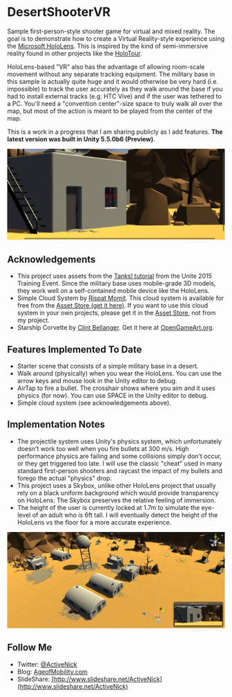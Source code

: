 # DesertShooterVR
Sample first-person-style shooter game for virtual and mixed reality. The goal is to demonstrate how to create a Virtual Reality-style experience using the [Microsoft HoloLens](http://hololens.com). This is inspired by the kind of semi-immersive reality found in other projects like the [HoloTour](https://www.microsoft.com/en-us/store/p/holotour/9nblggh5pj87).

HoloLens-based "VR" also has the advantage of allowing room-scale movement without any separate tracking equipment. The military base in this sample is actually quite huge and it would otherwise be very hard (i.e. impossible) to track the user accurately as they walk around the base if you had to install external tracks (e.g. HTC Vive) and if the user was tethered to a PC. You'll need a "convention center"-size space to truly walk all over the map, but most of the action is meant to be played from the center of the map.

This is a work in a progress that I am sharing publicly as I add features. **The latest version was built in Unity 5.5.0b6 (Preview)**.

![Screenshot](Screenshots/Screen02-FirstPersonView.JPG)

## Acknowledgements
* This project uses assets from the [Tanks! tutorial](https://www.assetstore.unity3d.com/en/?_ga=1.83361502.975056403.1471960723#!/content/46209/) from the Unite 2015 Training Event. Since the military base uses mobile-grade 3D models, they work well on a self-contained mobile device like the HoloLens.
* Simple Cloud System by [Rispat Momit](https://www.assetstore.unity3d.com/en/#!/search/page=1/sortby=popularity/query=publisher:2616). This cloud system is available for free from the [Asset Store (get it here)](https://www.assetstore.unity3d.com/en/#!/content/6715). If you want to use this cloud system in your own projects, please get it in the [Asset Store](https://www.assetstore.unity3d.com/en/#!/content/6715), not from my project.
* Starship Corvette by [Clint Bellanger](http://opengameart.org/users/clint-bellanger). Get it here at [OpenGameArt.org](http://opengameart.org/content/starship-corvette).

## Features Implemented To Date
* Starter scene that consists of a simple military base in a desert.
* Walk around (physically) when you wear the HoloLens. You can use the arrow keys and mouse look in the Unity editor to debug.
* AirTap to fire a bullet. The crosshair shows where you aim and it uses physics (for now). You can use SPACE in the Unity editor to debug.
* Simple cloud system (see acknowledgements above).

## Implementation Notes
* The projectile system uses Unity's physics system, which unfortunately doesn't work too well when you fire bullets at 300 m/s. High performance physics are failing and some collisions simply don't occur, or they get triggered too late. I will use the classic "cheat" used in many standard first-person shooters and raycast the impact of my bullets and forego the actual "physics" drop.
* This project uses a Skybox, unlike other HoloLens project that usually rely on a black uniform background which would provide transparency on HoloLens. The Skybox preserves the relative feeling of immersion.
* The height of the user is currently locked at 1.7m to simulate the eye-level of an adult who is 6ft tall. I will eventually detect the height of the HoloLens vs the floor for a more accurate experience.

![Screenshot](Screenshots/Screen01-ElevatedEditorView.JPG)

## Follow Me
* Twitter: [@ActiveNick](http://twitter.com/ActiveNick)
* Blog: [AgeofMobility.com](http://AgeofMobility.com)
* SlideShare: [http://www.slideshare.net/ActiveNick](http://www.slideshare.net/ActiveNick)
